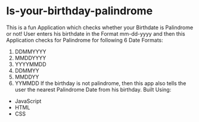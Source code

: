 # Is-your-birthday-palindrome
This is a fun Application which checks whether your Birthdate is Palindrome or not!
User enters his birthdate in the Format mm-dd-yyyy and then this Application checks for Palindrome for following 6 Date Formats: 
1. DDMMYYYY 
2. MMDDYYYY 
3. YYYYMMDD 
4. DDMMYY 
5. MMDDYY 
6. YYMMDD 
If the birthday is not palindrome, then this app also tells the user the nearest Palindrome Date from his birthday. 
Built Using:
- JavaScript
- HTML
- CSS
